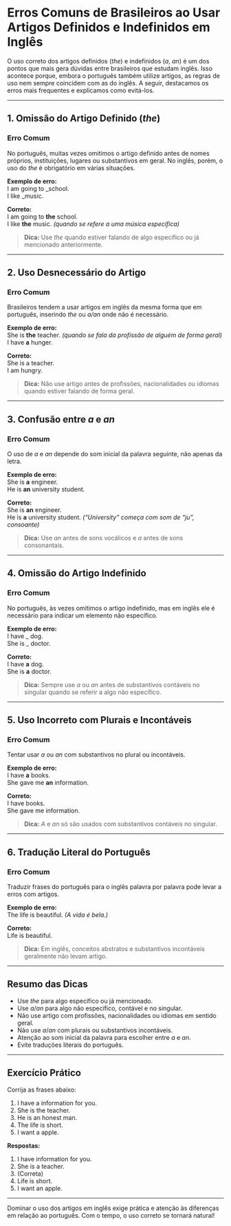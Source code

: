 # Erros Comuns de Brasileiros ao Usar Artigos Definidos e Indefinidos em Inglês

O uso correto dos artigos definidos (*the*) e indefinidos (*a*, *an*) é um dos pontos que mais gera dúvidas entre brasileiros que estudam inglês. Isso acontece porque, embora o português também utilize artigos, as regras de uso nem sempre coincidem com as do inglês. A seguir, destacamos os erros mais frequentes e explicamos como evitá-los.

---

## 1. Omissão do Artigo Definido (*the*)

### Erro Comum

No português, muitas vezes omitimos o artigo definido antes de nomes próprios, instituições, lugares ou substantivos em geral. No inglês, porém, o uso do *the* é obrigatório em várias situações.

**Exemplo de erro:**  
I am going to _school.  
I like _music.

**Correto:**  
I am going to **the** school.  
I like **the** music. *(quando se refere a uma música específica)*

> **Dica:** Use *the* quando estiver falando de algo específico ou já mencionado anteriormente.

---

## 2. Uso Desnecessário do Artigo

### Erro Comum

Brasileiros tendem a usar artigos em inglês da mesma forma que em português, inserindo *the* ou *a/an* onde não é necessário.

**Exemplo de erro:**  
She is **the** teacher. *(quando se fala da profissão de alguém de forma geral)*  
I have **a** hunger.

**Correto:**  
She is a teacher.  
I am hungry.

> **Dica:** Não use artigo antes de profissões, nacionalidades ou idiomas quando estiver falando de forma geral.

---

## 3. Confusão entre *a* e *an*

### Erro Comum

O uso de *a* e *an* depende do som inicial da palavra seguinte, não apenas da letra.

**Exemplo de erro:**  
She is **a** engineer.  
He is **an** university student.

**Correto:**  
She is **an** engineer.  
He is **a** university student. *(“University” começa com som de “ju”, consoante)*

> **Dica:** Use *an* antes de sons vocálicos e *a* antes de sons consonantais.

---

## 4. Omissão do Artigo Indefinido

### Erro Comum

No português, às vezes omitimos o artigo indefinido, mas em inglês ele é necessário para indicar um elemento não específico.

**Exemplo de erro:**  
I have _ dog.  
She is _ doctor.

**Correto:**  
I have **a** dog.  
She is **a** doctor.

> **Dica:** Sempre use *a* ou *an* antes de substantivos contáveis no singular quando se referir a algo não específico.

---

## 5. Uso Incorreto com Plurais e Incontáveis

### Erro Comum

Tentar usar *a* ou *an* com substantivos no plural ou incontáveis.

**Exemplo de erro:**  
I have **a** books.  
She gave me **an** information.

**Correto:**  
I have books.  
She gave me information.

> **Dica:** *A* e *an* só são usados com substantivos contáveis no singular.

---

## 6. Tradução Literal do Português

### Erro Comum

Traduzir frases do português para o inglês palavra por palavra pode levar a erros com artigos.

**Exemplo de erro:**  
The life is beautiful. *(A vida é bela.)*

**Correto:**  
Life is beautiful.

> **Dica:** Em inglês, conceitos abstratos e substantivos incontáveis geralmente não levam artigo.

---

## Resumo das Dicas

- Use *the* para algo específico ou já mencionado.
- Use *a*/*an* para algo não específico, contável e no singular.
- Não use artigo com profissões, nacionalidades ou idiomas em sentido geral.
- Não use *a*/*an* com plurais ou substantivos incontáveis.
- Atenção ao som inicial da palavra para escolher entre *a* e *an*.
- Evite traduções literais do português.

---

## Exercício Prático

Corrija as frases abaixo:

1. I have a information for you.
2. She is the teacher.
3. He is an honest man.
4. The life is short.
5. I want a apple.

**Respostas:**

1. I have information for you.
2. She is a teacher.
3. (Correta)
4. Life is short.
5. I want an apple.

---

Dominar o uso dos artigos em inglês exige prática e atenção às diferenças em relação ao português. Com o tempo, o uso correto se tornará natural!